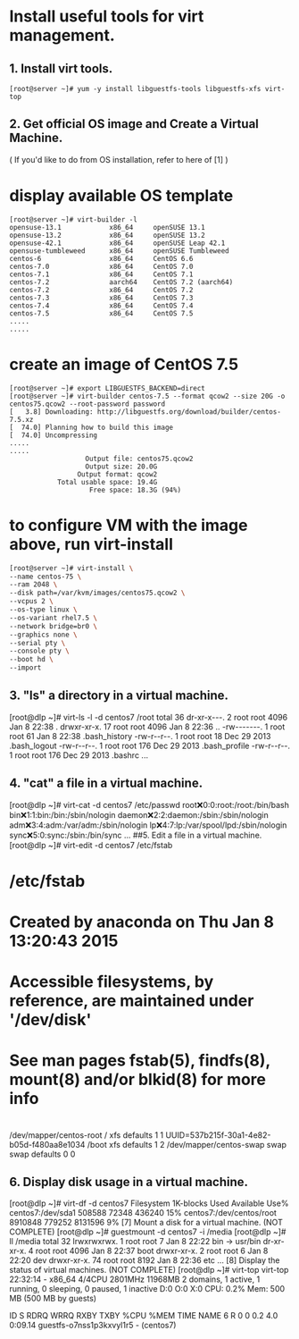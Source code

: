 # Install useful tools for virt management.
## 1.	Install virt tools.
```
[root@server ~]# yum -y install libguestfs-tools libguestfs-xfs virt-top
```
## 2.	Get official OS image and Create a Virtual Machine.
( If you'd like to do from OS installation, refer to here of [1] )
# display available OS template
```
[root@server ~]# virt-builder -l 
opensuse-13.1            x86_64     openSUSE 13.1
opensuse-13.2            x86_64     openSUSE 13.2
opensuse-42.1            x86_64     openSUSE Leap 42.1
opensuse-tumbleweed      x86_64     openSUSE Tumbleweed
centos-6                 x86_64     CentOS 6.6
centos-7.0               x86_64     CentOS 7.0
centos-7.1               x86_64     CentOS 7.1
centos-7.2               aarch64    CentOS 7.2 (aarch64)
centos-7.2               x86_64     CentOS 7.2
centos-7.3               x86_64     CentOS 7.3
centos-7.4               x86_64     CentOS 7.4
centos-7.5               x86_64     CentOS 7.5
.....
.....
```
# create an image of CentOS 7.5
```
[root@server ~]# export LIBGUESTFS_BACKEND=direct 
[root@server ~]# virt-builder centos-7.5 --format qcow2 --size 20G -o centos75.qcow2 --root-password password 
[   3.8] Downloading: http://libguestfs.org/download/builder/centos-7.5.xz
[  74.0] Planning how to build this image
[  74.0] Uncompressing
.....
.....
                   Output file: centos75.qcow2
                   Output size: 20.0G
                 Output format: qcow2
            Total usable space: 19.4G
                    Free space: 18.3G (94%)
```
# to configure VM with the image above, run virt-install
```sh
[root@server ~]# virt-install \
--name centos-75 \
--ram 2048 \
--disk path=/var/kvm/images/centos75.qcow2 \
--vcpus 2 \
--os-type linux \
--os-variant rhel7.5 \
--network bridge=br0 \
--graphics none \
--serial pty \
--console pty \
--boot hd \
--import
```
## 3.	"ls" a directory in a virtual machine.
[root@dlp ~]# virt-ls -l -d centos7 /root 
total 36
dr-xr-x---.  2 root root 4096 Jan  8 22:38 .
drwxr-xr-x. 17 root root 4096 Jan  8 22:36 ..
-rw-------.  1 root root   61 Jan  8 22:38 .bash_history
-rw-r--r--.  1 root root   18 Dec 29  2013 .bash_logout
-rw-r--r--.  1 root root  176 Dec 29  2013 .bash_profile
-rw-r--r--.  1 root root  176 Dec 29  2013 .bashrc
...
## 4.	"cat" a file in a virtual machine.
[root@dlp ~]# virt-cat -d centos7 /etc/passwd 
root:x:0:0:root:/root:/bin/bash
bin:x:1:1:bin:/bin:/sbin/nologin
daemon:x:2:2:daemon:/sbin:/sbin/nologin
adm:x:3:4:adm:/var/adm:/sbin/nologin
lp:x:4:7:lp:/var/spool/lpd:/sbin/nologin
sync:x:5:0:sync:/sbin:/bin/sync
...
##5.	Edit a file in a virtual machine.
[root@dlp ~]# virt-edit -d centos7 /etc/fstab 
#
# /etc/fstab
# Created by anaconda on Thu Jan  8 13:20:43 2015
#
# Accessible filesystems, by reference, are maintained under '/dev/disk'
# See man pages fstab(5), findfs(8), mount(8) and/or blkid(8) for more info
#
/dev/mapper/centos-root /                       xfs     defaults        1 1
UUID=537b215f-30a1-4e82-b05d-f480aa8e1034 /boot xfs     defaults        1 2
/dev/mapper/centos-swap swap                    swap    defaults        0 0
## 6.	Display disk usage in a virtual machine.
[root@dlp ~]# virt-df -d centos7 
Filesystem                     1K-blocks       Used  Available  Use%
centos7:/dev/sda1                 508588      72348     436240   15%
centos7:/dev/centos/root         8910848     779252    8131596    9%
[7]	Mount a disk for a virtual machine. (NOT COMPLETE)
[root@dlp ~]# guestmount -d centos7 -i /media 
[root@dlp ~]# ll /media 
total 32
lrwxrwxrwx.  1 root root    7 Jan  8 22:22 bin -> usr/bin
dr-xr-xr-x.  4 root root 4096 Jan  8 22:37 boot
drwxr-xr-x.  2 root root    6 Jan  8 22:20 dev
drwxr-xr-x. 74 root root 8192 Jan  8 22:36 etc
...
[8]	Display the status of virtual machines. (NOT COMPLETE)
[root@dlp ~]# virt-top 
virt-top 22:32:14 - x86_64 4/4CPU 2801MHz 11968MB
2 domains, 1 active, 1 running, 0 sleeping, 0 paused, 1 inactive D:0 O:0 X:0
CPU: 0.2%  Mem: 500 MB (500 MB by guests)

   ID S RDRQ WRRQ RXBY TXBY %CPU %MEM    TIME   NAME
    6 R    0    0            0.2  4.0   0:09.14 guestfs-o7nss1p3kxvyl1r5
    -                                           (centos7)
